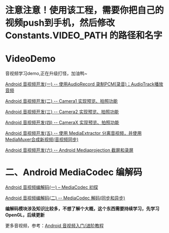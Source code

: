 
# **注意注意！使用该工程，需要你把自己的视频push到手机，然后修改 Constants.VIDEO_PATH 的路径和名字**

# VideoDemo
音视频学习demo,正在升级打怪，加油鸭~

[Android 音视频开发(一) -- 使用AudioRecord 录制PCM(录音)；AudioTrack播放音频](https://blog.csdn.net/u011418943/article/details/107224028)

[Android 音视频开发(二) -- Camera1 实现预览、拍照功能](https://blog.csdn.net/u011418943/article/details/107256406)

[Android 音视频开发(三) -- Camera2 实现预览、拍照功能](https://blog.csdn.net/u011418943/article/details/107279236)

[Android 音视频开发(四) -- CameraX 实现预览、拍照功能](https://blog.csdn.net/u011418943/article/details/107321420)

[Android 音视频开发(五) -- 使用 MediaExtractor 分离音视频，并使用 MediaMuxer合成新视频(音视频同步)](https://blog.csdn.net/u011418943/article/details/107340700)

[Android 音视频开发(六) -- Android Mediaprojection 截屏和录屏](https://blog.csdn.net/u011418943/article/details/115675871)


# 二、Android MediaCodec 编解码
[Android 音视频编解码(一) – MediaCodec 初探](https://blog.csdn.net/u011418943/article/details/107448870)

[Android 音视频编解码(二) -- MediaCodec 解码(同步和异步)](https://blog.csdn.net/u011418943/article/details/107561111)

**编解码模块涉及知识比较多，不想了解个大概，这个东西需要持续学习，先学习OpenGL，后续更新**

 更多音视频，参考：[Android 音视频入门/进阶教程](https://blog.csdn.net/u011418943/article/details/128478498?spm=1001.2014.3001.5502)


